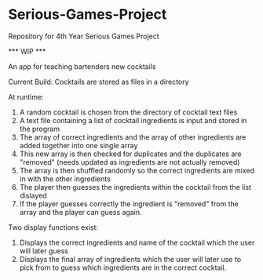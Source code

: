 # Serious-Games-Project
Repository for 4th Year Serious Games Project


  *** WIP ***

An app for teaching bartenders new cocktails

Current Build:
Cocktails are stored as files in a directory

At runtime:
 1. A random cocktail is chosen from the directory of cocktail text files
 2. A text file containing a list of cocktail ingredients is input and stored in the program
 3. The array of correct ingredients and the array of other ingredients are added together into one single array
 4. This new array is then checked for duplicates and the duplicates are "removed" (needs updated as ingredients are not actually removed)
 5. The array is then shuffled randomly so the correct ingredients are mixed in with the other ingredients
 6. The player then guesses the ingredients within the cocktail from the list dislayed
 7. If the player guesses correctly the ingredient is "removed" from the array and the player can guess again.
 
Two display functions exist:
 1. Displays the correct ingredients and name of the cocktail which the user will later guess
 2. Displays the final array of ingredients which the user will later use to pick from to guess which ingredients are in the correct           cocktail.
